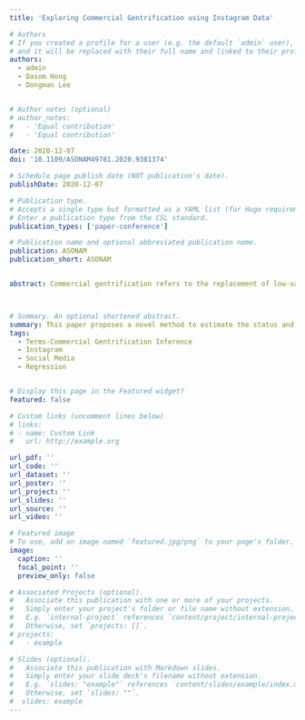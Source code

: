 ```yaml
---
title: 'Exploring Commercial Gentrification using Instagram Data'

# Authors
# If you created a profile for a user (e.g. the default `admin` user), write the username (folder name) here
# and it will be replaced with their full name and linked to their profile.
authors:
  - admin
  - Dasom Hong
  - Dongman Lee


# Author notes (optional)
# author_notes:
#   - 'Equal contribution'
#   - 'Equal contribution'

date: 2020-12-07
doi: '10.1109/ASONAM49781.2020.9381374'

# Schedule page publish date (NOT publication's date).
publishDate: 2020-12-07

# Publication type.
# Accepts a single type but formatted as a YAML list (for Hugo requirements).
# Enter a publication type from the CSL standard.
publication_types: ['paper-conference']

# Publication name and optional abbreviated publication name.
publication: ASONAM
publication_short: ASONAM


abstract: Commercial gentrification refers to the replacement of low-value businesses like small local stores into high-value businesses like boutiques and chain stores. A handful of research efforts have been made to identify gentrification and their change by leveraging social media. However, their approaches lack in inferring how much commercial gentrification is developed in a target area and how long it has taken for the area to get to that phase. In this paper, we propose a novel scheme to estimate the commercial gentrification status of a target area and its development in terms of time and geographic dispersion using Instagram data. For this, we define our commercial gentrification phase criteria based on the conceptual model from the urban study. Then, we extract social features from both images and texts of Instagram posts, and leverage regression models to infer the commercial gentrification phase of a target area at the monthly timestamp. We also measure how geographical dispersion of geo-tagged Instagram posts matches the boutiques, which is the physical variable that has the strongest correlation with the commercial gentrification. Evaluation results show that our method yields a good quality of estimation compared to the ground truth. This assures that our method could be a meaningful tool for urban planners and policymakers to investigate and manage commercial gentrification.



# Summary. An optional shortened abstract.
summary: This paper proposes a novel method to estimate the status and progression of commercial gentrification in a target area using Instagram data by analyzing social features from images and texts, defining gentrification phases based on urban studies, and employing regression models for phase prediction, showing promising results for use by urban planners and policymakers.
tags:
  - Terms-Commercial Gentrification Inference
  - Instagram
  - Social Media
  - Regression


# Display this page in the Featured widget?
featured: false

# Custom links (uncomment lines below)
# links:
# - name: Custom Link
#   url: http://example.org

url_pdf: ''
url_code: ''
url_dataset: ''
url_poster: ''
url_project: ''
url_slides: ''
url_source: ''
url_video: ''

# Featured image
# To use, add an image named `featured.jpg/png` to your page's folder.
image:
  caption: ''
  focal_point: ''
  preview_only: false

# Associated Projects (optional).
#   Associate this publication with one or more of your projects.
#   Simply enter your project's folder or file name without extension.
#   E.g. `internal-project` references `content/project/internal-project/index.md`.
#   Otherwise, set `projects: []`.
# projects:
#   - example

# Slides (optional).
#   Associate this publication with Markdown slides.
#   Simply enter your slide deck's filename without extension.
#   E.g. `slides: "example"` references `content/slides/example/index.md`.
#   Otherwise, set `slides: ""`.
#  slides: example
---
```

